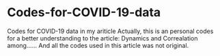 # Codes-for-COVID-19-data
Codes for COVID-19 data in my ariticle
Actually, this is an personal codes for a better understanding to the article: Dynamics and Correalation among......
And all the codes used in this article was not original.
